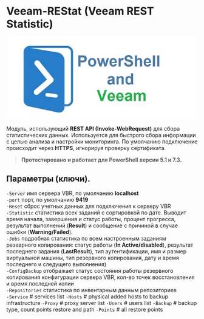 # Veeam-REStat (Veeam REST Statistic)

![Image alt](https://github.com/Lifailon/Veeam-Job-Stat/blob/rsa/Screen/Logo.jpg)

Модуль, использующий **REST API (Invoke-WebRequest)** для сбора статистических данных. Используется для быстрого сбора информации с целью анализа и настройки мониторинга. По умолчанию подключение происходит через **HTTPS**, игнорируя проверку сертификата.

> **Протестировано и работает для PowerShell версии 5.1 и 7.3.**

## Параметры (ключи).

`-Server` имя сервера VBR, по умолчанию **localhost** \
`-port` порт, по умолчанию **9419** \
`-Reset` сброс учетных данных для подключения к серверу VBR \
`-Statistic` статистика всех заданий с сортировкой по дате. Выводит время начала, завершения и статус работы, процент прогресса, результат выполнений (**Result**) и сообщение с причиной в случае ошибки (**Warning/Failed**). \
`-Jobs` подробная статистика по всем настроенным заданиям резеврного копирования: статус работы (**In Active/disabled**), результат последнего задания (**LastResult**), тип аутентификации, имя и размер виртуальной машины, тип резервного копирования, дату и время последнего и следущего выполнения) \
`-ConfigBackup` отображает статус состояния работы резервного копирования конфигурации сервера VBR, кол-во точек восстановления и время последней копии \
`-Repositories` статистика по инвентарным данным репозиториев \
`-Service`        # services list
`-Hosts`          # physical added hosts to backup infrastructure 
`-Proxy`          # proxy server list
`-Users`          # users list
`-Backup`         # backup type, count points restore and path
`-Points`         # all restore points
